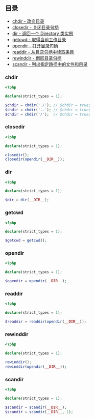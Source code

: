 ## 目录

* [chdir - 改变目录](#chdir)
* [closedir - 关闭目录句柄](#closedir)
* [dir - 返回一个 Directory 类实例](#dir)
* [getcwd - 取得当前工作目录](#getcwd)
* [opendir - 打开目录句柄](#opendir)
* [readdir - 从目录句柄中读取条目](#readdir)
* [rewinddir - 倒回目录句柄](#rewinddir)
* [scandir - 列出指定路径中的文件和目录](#scandir)

### chdir

```php
<?php

declare(strict_types = 1);

$chdir = chdir('./'); // $chdir = true;
$chdir = chdir('..'); // $chdir = true;
$chdir = chdir('/');  // $chdir = true;

```

### closedir

```php
<?php

declare(strict_types = 1);

closedir();
closedir(opendir(__DIR__));

```

### dir

```php
<?php

declare(strict_types = 1);

$dir = dir(__DIR__);

```

### getcwd

```php
<?php

declare(strict_types = 1);

$getcwd = getcwd();

```

### opendir

```php
<?php

declare(strict_types = 1);

$opendir = opendir(__DIR__);

```

### readdir

```php
<?php

declare(strict_types = 1);

$readdir = readdir(opendir(__DIR__));

```

### rewinddir

```php
<?php

declare(strict_types = 1);

rewinddir();
rewinddir(opendir(__DIR__));

```

### scandir

```php
<?php

declare(strict_types = 1);

$scandir = scandir(__DIR__);
$scandir = scandir(__DIR__, 1);

```


